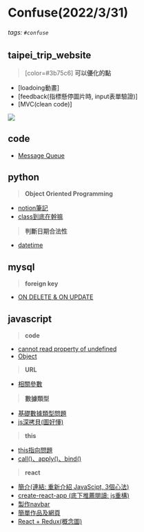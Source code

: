 # Confuse(2022/3/31)
###### tags: `#confuse`

## taipei_trip_website
> [color=#3b75c6] **可以優化的點**
- [loadoing動畫]
- [feedback(指標懸停圖片時, input表單驗證)]
- [MVC(clean code)]

![](https://i.imgur.com/ymv85Gg.png)


## code
- [Message Queue](https://medium.com/starbugs/%E8%AE%93%E4%BB%BB%E5%8B%99%E6%8E%92%E9%9A%8A%E5%90%A7-message-queue-1-de949e274c43)

## python
> **Object Oriented Programming**
- [notion筆記](https://helpful-act-d01.notion.site/Python-1700f437ea3241f69f18f907e2c99ab0)
- [class到底在幹嘛](https://www.zhihu.com/question/266521768)

> **判斷日期合法性**
- [datetime](https://www.pynote.net/archives/1295)
## mysql
> **foreign key**
- [ON DELETE & ON UPDATE](https://b-l-u-e-b-e-r-r-y.github.io/post/ForeignKey/)

## javascript
> **code**
- [cannot read property of undefined](https://cloud.tencent.com/developer/article/1883677)
- [Object](https://cloud.tencent.com/developer/article/1883677)

> **URL**
- [相關參數](https://seanacnet.com/js/location/)

> **數據類型**
- [基礎數據類型問題](https://zhuanlan.zhihu.com/p/73173638)
- [js深拷貝(圖好懂)](https://zhuanlan.zhihu.com/p/51438893)

> **this**
- [this指向問題](https://www.zhihu.com/question/353757734/answer/964557747)
- [call()、apply()、bind()](https://realdennis.medium.com/javascript-%E8%81%8A%E8%81%8Acall-apply-bind%E7%9A%84%E5%B7%AE%E7%95%B0%E8%88%87%E7%9B%B8%E4%BC%BC%E4%B9%8B%E8%99%95-2f82a4b4dd66)

> **react**
- [簡介(連結: 重新介紹 JavaScipt, 3個心法)](https://askie.today/react-main-concepts-part-1/)
- [create-react-app (底下推薦閱讀: js重構)](https://zhuanlan.zhihu.com/p/149712752)
- [製作navbar](https://vocus.cc/article/60195f22fd897800012aabe3)
- [簡單作品及網頁](https://chinese.freecodecamp.org/news/portfolio-app-using-react/)
- [React + Redux(概念圖)](https://github.com/sorrycc/blog/issues/1)